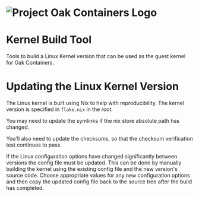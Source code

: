 <!-- Oak Logo Start -->
<!-- An HTML element is intentionally used since GitHub recommends this approach to handle different images in dark/light modes. Ref: https://docs.github.com/en/get-started/writing-on-github/getting-started-with-writing-and-formatting-on-github/basic-writing-and-formatting-syntax#specifying-the-theme-an-image-is-shown-to -->
<!-- markdownlint-disable-next-line MD033 -->
<h1><picture><source media="(prefers-color-scheme: dark)" srcset="/docs/oak-logo/svgs/oak-containers-negative-colour.svg?sanitize=true"><source media="(prefers-color-scheme: light)" srcset="/docs/oak-logo/svgs/oak-containers.svg?sanitize=true"><img alt="Project Oak Containers Logo" src="/docs/oak-logo/svgs/oak-containers.svg?sanitize=true"></picture></h1>
<!-- Oak Logo End -->

# Kernel Build Tool

Tools to build a Linux Kernel version that can be used as the guest kernel for
Oak Containers.

# Updating the Linux Kernel Version

The Linux kernel is built using Nix to help with reproducibility. The kernel
version is specified in `flake.nix` in the root.

You may need to update the symlinks if the nix store absolute path has changed.

You'll also need to update the checksums, so that the checksum verification test
continues to pass.

If the Linux configuration options have changed significantly between versions
the config file must be updated. This can be done by manually building the
kernel using the existing config file and the new version's source code. Choose
appropriate values for any new configuration options and then copy the updated
config file back to the source tree after the build has completed.
